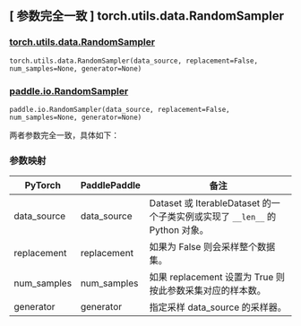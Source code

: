 ## [ 参数完全一致 ] torch.utils.data.RandomSampler

### [torch.utils.data.RandomSampler](https://pytorch.org/docs/stable/data.html#torch.utils.data.RandomSampler)

```
torch.utils.data.RandomSampler(data_source, replacement=False, num_samples=None, generator=None)
```

### [paddle.io.RandomSampler](https://www.paddlepaddle.org.cn/documentation/docs/zh/develop/api/paddle/io/RandomSampler_cn.html#paddle.io.RandomSampler)

```
paddle.io.RandomSampler(data_source, replacement=False, num_samples=None, generator=None)
```

两者参数完全一致，具体如下：

### 参数映射

| PyTorch     | PaddlePaddle | 备注                                                                 |
| ----------- | ------------ | -------------------------------------------------------------------- |
| data_source | data_source  | Dataset 或 IterableDataset 的一个子类实例或实现了 `__len__` 的 Python 对象。            |
| replacement | replacement  | 如果为 False 则会采样整个数据集。    |
| num_samples | num_samples  | 如果 replacement 设置为 True 则按此参数采集对应的样本数。    |
| generator   | generator    | 指定采样 data_source 的采样器。 |
